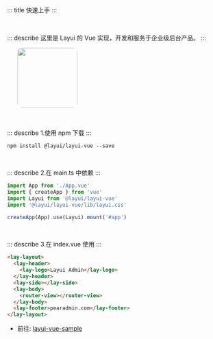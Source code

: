 ::: title 快速上手
:::

<br>

::: describe 这里是 Layui 的 Vue 实现，开发和服务于企业级后台产品。
:::

<img src="https://portrait.gitee.com/uploads/avatars/namespace/2849/8547475_layui-vue_1633242524.png" style="margin-left:24px;border-radius: 10px;" width="140px" />

<br>
<br>
<br>

::: describe 1.使用 npm 下载
:::

```
npm install @layui/layui-vue --save
```

<br>

::: describe 2.在 main.ts 中依赖
:::

```js
import App from './App.vue'
import { createApp } from 'vue'
import Layui from '@layui/layui-vue'
import '@layui/layui-vue/lib/layui.css'

createApp(App).use(Layui).mount('#app')
```

<br>

::: describe 3.在 index.vue 使用
:::

```html
<lay-layout>
  <lay-header>
    <lay-logo>Layui Admin</lay-logo>
  </lay-header>
  <lay-side></lay-side>
  <lay-body>
    <router-view></router-view>
  </lay-body>
  <lay-footer>pearadmin.com</lay-footer>
</lay-layout>
```

- 前往: [layui-vue-sample](https://gitee.com/layui-vue/layui-vue-sample)
